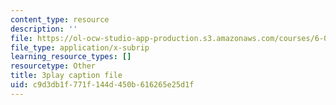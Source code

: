 ```yaml
---
content_type: resource
description: ''
file: https://ol-ocw-studio-app-production.s3.amazonaws.com/courses/6-01sc-introduction-to-electrical-engineering-and-computer-science-i-spring-2011/c9d3db1f771f144d450b616265e25d1f_hdjWA3YcDII.srt
file_type: application/x-subrip
learning_resource_types: []
resourcetype: Other
title: 3play caption file
uid: c9d3db1f-771f-144d-450b-616265e25d1f
---
```

